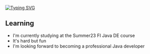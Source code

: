 <a href="https://git.io/typing-svg"><img src="https://readme-typing-svg.demolab.com?font=Fira+Code&pause=1000&random=false&width=435&lines=Hi!+I'm+Ilia+and+I'm+learning+Java+;It's+a+lovely+day%2C+isn't+it%3F" alt="Typing SVG" /></a>

## Learning

* I'm currently studying at the Summer23 FI Java DE course
* It's hard but fun
* I'm looking forward to becoming a professional Java developer

<!--
**KorostovIlia/KorostovIlia** is a ✨ _special_ ✨ repository because its `README.md` (this file) appears on your GitHub profile.

Here are some ideas to get you started:

- 🔭 I’m currently working on ...
- 🌱 I’m currently learning ...
- 👯 I’m looking to collaborate on ...
- 🤔 I’m looking for help with ...
- 💬 Ask me about ...
- 📫 How to reach me: ...
- 😄 Pronouns: ...
- ⚡ Fun fact: ...
-->
